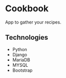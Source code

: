 # Cookbook

App to gather your recipes.

## Technologies 
- Python
- Django
- MariaDB
- MYSQL
- Bootstrap
